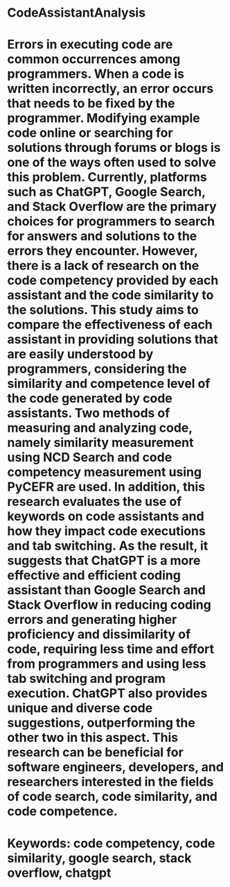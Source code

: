 # CodeAssistantAnalysis
# Errors in executing code are common occurrences among programmers. When a code is written incorrectly, an error occurs that needs to be fixed by the programmer. Modifying example code online or searching for solutions through forums or blogs is one of the ways often used to solve this problem. Currently, platforms such as ChatGPT, Google Search, and Stack Overflow are the primary choices for programmers to search for answers and solutions to the errors they encounter. However, there is a lack of research on the code competency provided by each assistant and the code similarity to the solutions. This study aims to compare the effectiveness of each assistant in providing solutions that are easily understood by programmers, considering the similarity and competence level of the code generated by code assistants. Two methods of measuring and analyzing code, namely similarity measurement using NCD Search and code competency measurement using PyCEFR are used. In addition, this research evaluates the use of keywords on code assistants and how they impact code executions and tab switching. As the result, it suggests that ChatGPT is a more effective and efficient coding assistant than Google Search and Stack Overflow in reducing coding errors and generating higher proficiency and dissimilarity of code, requiring less time and effort from programmers and using less tab switching and program execution. ChatGPT also provides unique and diverse code suggestions, outperforming the other two in this aspect. This research can be beneficial for software engineers, developers, and researchers interested in the fields of code search, code similarity, and code competence.
# Keywords: code competency, code similarity, google search, stack overflow, chatgpt
